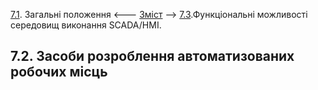 [7.1](7_1.md). Загальні положення <--- [Зміст](README.md) --> [7.3](7_3.md).Функціональні можливості середовищ виконання SCADA/HMI.

## 7.2. Засоби розроблення автоматизованих робочих місць